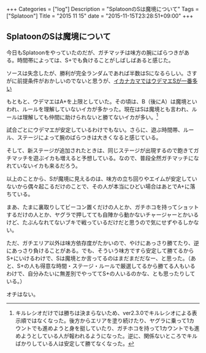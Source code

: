 +++
Categories = ["log"]
Description = "SplatoonのSは魔境について"
Tags = ["Splatoon"]
Title = "2015 11 15"
date = "2015-11-15T23:28:51+09:00"
+++

## SplatoonのSは魔境について
今日もSplatoonをやっていたのだが、ガチマッチは味方の腕にばらつきがある。時間帯によっては、S+でも負けることがしばしばあると感じた。

ソースは失念したが、勝利が完全ランダムであれば半数はSになるらしい。さすがに前提条件がおかしいのでないと思うが、[イカナカマではウデマエSが一番多い](http://ikazok.net/weapons)

もともと、ウデマエはA+を上限としていた。その頃は、B（後にA）は魔境といわれ、ルールを理解していないイカが多かった。現在はSは魔境とも言われ、ルールは理解しても仲間に助けられないと勝てないイカが多い。[^1]

[^1]: キルレシオだけでは勝ちは決まらないため、ver2.3.0でキルレシオによる表示順ではなくなった。後方からエリアを塗り続けたり、ヤグラに乗って1カウントでも進めようと身を挺していたり、ガチホコを持って1カウントでも進めようとしている人が報われるようになった。逆に、関係ないところでキルばかりしている人は安定して勝てなくなった。

試合ごとにウデマエが安定しているわけでもない。さらに、遊ぶ時間帯、ルール、ステージによって腕のばらつきは大きくなると感じている。

そして、新ステージが追加されたときは、同じステージが出現するので飽きてガチマッチを遊ぶイカも増えると予想している。なので、普段全然ガチマッチになれていないイカも来るだろう。

以上のことから、Sが魔境に見えるのは、味方の立ち回りやエイムが安定していないから偶々起こるだけのことで、その人が本当にひどい場合はあとでA+に落ちている。

まあ、たまに裏取りしてビーコン置くだけの人とか、ガチホコを持ってショットするだけの人とか、ヤグラで押してても自陣から動かないチャージャーとかいるけど、たぶんなれてないブキで戦っているだけだと思うので気にせずやるしかない。

ただ、ガチエリア以外は味方依存度がたかいので、やけにあっさり勝てたり、逆にあっさり負けることがある。でも、そういう味方ですら安定して勝てるからS+にいけるわけで、Sは魔境とか言ってるのはまだまだだなー、と思った。（あと、S+の人も得意な時間・ステージ・ルールで厳選してるから勝てる人もいるわけで、自分みたいに無差別でやっててS+の人いるのかな、とも思ったりしている。）

オチはない。